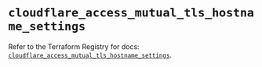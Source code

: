 # `cloudflare_access_mutual_tls_hostname_settings`

Refer to the Terraform Registry for docs: [`cloudflare_access_mutual_tls_hostname_settings`](https://registry.terraform.io/providers/cloudflare/cloudflare/4.51.0/docs/resources/access_mutual_tls_hostname_settings).
